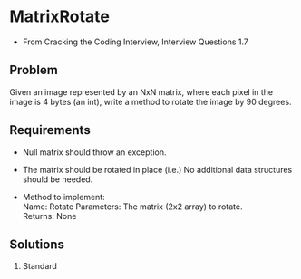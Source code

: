 ﻿# MatrixRotate
- From Cracking the Coding Interview, Interview Questions 1.7

## Problem
Given an image represented by an NxN matrix, where each pixel in the
 image is 4 bytes (an int), write a method to rotate the image by
 90 degrees.

## Requirements
- Null matrix should throw an exception.
- The matrix should be rotated in place (i.e.) No additional data structures should be needed.

- Method to implement:  
Name: Rotate
Parameters: The matrix (2x2 array) to rotate.   
Returns: None

## Solutions
1. Standard